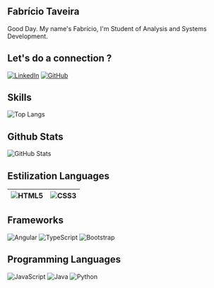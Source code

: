 ## Fabrício Taveira
Good Day. My name's Fabrício, I'm Student of Analysis and Systems Development.

## Let's do a connection ?

[![LinkedIn](https://img.shields.io/badge/linkedin-%230077B5.svg?style=for-the-badge&logo=linkedin&logoColor=white)](https://www.linkedin.com/in/fabr%C3%ADcio-taveira-309059211/)
[![GitHub](https://img.shields.io/badge/github-%23121011.svg?style=for-the-badge&logo=github&logoColor=white)](https://github.com/fabricio176)

 
## Skills
![Top Langs](https://github-readme-stats-git-masterrstaa-rickstaa.vercel.app/api/top-langs/?username=fabricio176&bg_color=000&border_color=FFF&title_color=FFF&text_color=5F9EA0	)


## Github Stats
![GitHub Stats](https://github-readme-stats.vercel.app/api?username=fabricio176&theme=transparent&bg_color=000&border_color=FFF&show_icons=true&icon_color=30A3DC&title_color=FFF&text_color=5F9EA0)

## Estilization Languages
![HTML5](https://img.shields.io/badge/HTML5-000?style=for-the-badge&logo=html5) | ![CSS3](https://img.shields.io/badge/CSS3-000?style=for-the-badge&logo=css3&logoColor=264CE4)
--------- | -------|

## Frameworks
![Angular](https://img.shields.io/badge/angular-%23DD0031.svg?style=for-the-badge&logo=angular&logoColor=white)
![TypeScript](https://img.shields.io/badge/typescript-%23007ACC.svg?style=for-the-badge&logo=typescript&logoColor=white)
![Bootstrap](https://img.shields.io/badge/bootstrap-%238511FA.svg?style=for-the-badge&logo=bootstrap&logoColor=white)

## Programming Languages
![JavaScript](https://img.shields.io/badge/JavaScript-000?style=for-the-badge&logo=javascript)
![Java](https://img.shields.io/badge/java-000.svg?style=for-the-badge&logo=openjdk&logoColor=red)
![Python](https://img.shields.io/badge/python-3670A0?style=for-the-badge&logo=python&logoColor=ffdd54)






